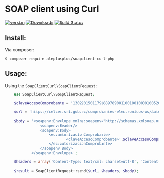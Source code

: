 # SOAP client using Curl

[![version][packagist-version]][packagist-url]
[![Downloads][packagist-downloads]][packagist-url]
[![Build Status][travis-status]][travis-url]

[packagist-url]: https://packagist.org/packages/aleplusplus/soapclient-curl-php
[packagist-license]: https://img.shields.io/packagist/l/aleplusplus/soapclient-curl-php.svg?style=flat
[packagist-version]: https://img.shields.io/packagist/v/aleplusplus/soapclient-curl-php.svg?style=flat
[packagist-downloads]: https://img.shields.io/packagist/dm/aleplusplus/soapclient-curl-php.svg?style=flat

[travis-status]: https://travis-ci.org/aleplusplus/soapclient-curl-php.svg?branch=maste
[travis-url]: https://travis-ci.org/aleplusplus/soapclient-curl-php

## Install:

Via composer:

```
$ composer require aleplusplus/soapclient-curl-php
```

## Usage:

Using the `SoapClientCurl\SoapClientRequest`:

```php
    use SoapClientCurl\SoapClientRequest;

    $claveAccesoComprobante = '1302201501179188978900110010010000100520001005215';

    $url = 'https://celcer.sri.gob.ec/comprobantes-electronicos-ws/AutorizacionComprobantes';
    
    $body = '<soapenv:Envelope xmlns:soapenv="http://schemas.xmlsoap.org/soap/envelope/" xmlns:ec="http://ec.gob.sri.ws.autorizacion">
                <soapenv:Header/>
                <soapenv:Body>
                    <ec:autorizacionComprobante>
                            <claveAccesoComprobante>'.$claveAccesoComprobante.'</claveAccesoComprobante>
                    </ec:autorizacionComprobante>
                </soapenv:Body>
            </soapenv:Envelope>';

    $headers = array('Content-Type: text/xml; charset=utf-8', 'Content-Length: '.strlen($body));
    
    $result = SoapClientRequest::send($url, $headers, $body);
```